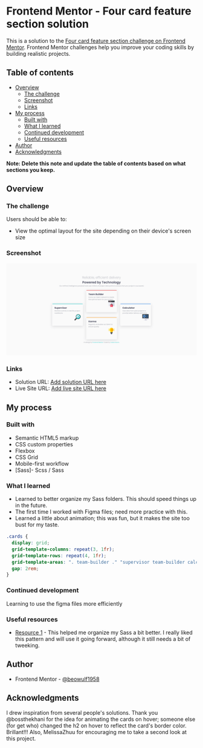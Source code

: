 # Frontend Mentor - Four card feature section solution

This is a solution to the [Four card feature section challenge on Frontend Mentor](https://www.frontendmentor.io/challenges/four-card-feature-section-weK1eFYK). Frontend Mentor challenges help you improve your coding skills by building realistic projects.

## Table of contents

- [Overview](#overview)
  - [The challenge](#the-challenge)
  - [Screenshot](#screenshot)
  - [Links](#links)
- [My process](#my-process)
  - [Built with](#built-with)
  - [What I learned](#what-i-learned)
  - [Continued development](#continued-development)
  - [Useful resources](#useful-resources)
- [Author](#author)
- [Acknowledgments](#acknowledgments)

**Note: Delete this note and update the table of contents based on what sections you keep.**

## Overview

### The challenge

Users should be able to:

- View the optimal layout for the site depending on their device's screen size

### Screenshot

![Screenshot](images/Screenshot%20Frontend%20Mentor%20Four%20card%20feature%20section.png)

### Links

- Solution URL: [Add solution URL here](https://your-solution-url.com)
- Live Site URL: [Add live site URL here](https://your-live-site-url.com)

## My process

### Built with

- Semantic HTML5 markup
- CSS custom properties
- Flexbox
- CSS Grid
- Mobile-first workflow
- [Sass]- Scss / Sass

### What I learned

- Learned to better organize my Sass folders. This should speed things up in the future.
- The first time I worked with Figma files; need more practice with this.
- Learned a little about animation; this was fun, but it makes the site too bust for my taste.

```css
.cards {
  display: grid;
  grid-template-columns: repeat(3, 1fr);
  grid-template-rows: repeat(4, 1fr);
  grid-template-areas: ". team-builder ." "supervisor team-builder calculator" "supervisor karma calculator" ". karma .";
  gap: 2rem;
}
```

### Continued development

Learning to use the figma files more efficiently

### Useful resources

- [Resource 1](https://dev.to/luis_sserrano/how-to-structure-your-sass-code-56nj) - This helped me organize my Sass a bit better. I really liked this pattern and will use it going forward, although it still needs a bit of tweeking.

## Author

- Frontend Mentor - [@beowulf1958](https://www.frontendmentor.io/profile/beowulf1958)

## Acknowledgments

I drew inspiration from several people's solutions. Thank you @bossthekhani for the idea for animating the cards on hover; someone else (for get who) changed the h2 on hover to reflect the card's border color. Brillant!!! Also, MelissaZhuu for encouraging me to take a second look at this project.

